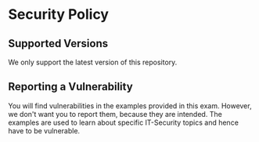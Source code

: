 # Security Policy

## Supported Versions

We only support the latest version of this repository.

## Reporting a Vulnerability

You will find vulnerabilities in the examples provided in this exam.
However, we don't want you to report them, because they are intended.
The examples are used to learn about specific IT-Security topics and hence have to be vulnerable.
